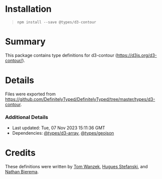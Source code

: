 # Installation
> `npm install --save @types/d3-contour`

# Summary
This package contains type definitions for d3-contour (https://d3js.org/d3-contour/).

# Details
Files were exported from https://github.com/DefinitelyTyped/DefinitelyTyped/tree/master/types/d3-contour.

### Additional Details
 * Last updated: Tue, 07 Nov 2023 15:11:36 GMT
 * Dependencies: [@types/d3-array](https://npmjs.com/package/@types/d3-array), [@types/geojson](https://npmjs.com/package/@types/geojson)

# Credits
These definitions were written by [Tom Wanzek](https://github.com/tomwanzek), [Hugues Stefanski](https://github.com/Ledragon), and [Nathan Bierema](https://github.com/Methuselah96).
